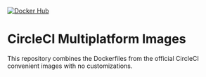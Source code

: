 [![Docker Hub](https://img.shields.io/docker/v/hanggrian/cimg-multiplatform)](https://hub.docker.com/r/hanggrian/cimg-multiplatform/)

# CircleCI Multiplatform Images

This repository combines the Dockerfiles from the official CircleCI convenient
images with no customizations.
